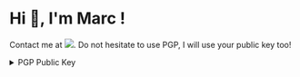 # Hi 👋, I'm Marc !

Contact me at <a href="mailto:nguyen_marc@live.fr">
<img src="https://img.shields.io/badge/-nguyen_marc@live.fr-7B83EB?&style=for-the-badge&logo=Microsoft-outlook&logoColor=white" ></a>. Do not hesitate to use PGP, I will use your public key too!

<details>
  <summary>PGP Public Key</summary>

```pgp
-----BEGIN PGP PUBLIC KEY BLOCK-----

xsBNBF+QsxMBCACxHXDccibLvipHBx7BRTClkNEHYoNqC5OWABVwlKEBTzJuJVKP
gfbJJ9I15WYN1XKGvtBerYxuJkI/nuMfS5vKahCJso106Z/MGW1ztuzALe9kT2RG
SPn0Hzn7tn9zq6/mYaQn298NJ1w7t0l1HDwb5Vhoiejef29oLELn0Pm+mi5GDt8v
ecVmxudI6LHq99nEqWfNJMLjViEzFdHo8mzdJttxqgO+tvnvcnvLFLdlG4/6Sp4l
5Y4agdpvZLvw3hnIavfyjENMuL4P+p5a34juNKaXw16N40QuZjvNDMxWgXvidqRt
0DpCFeEXPnhF9xPU7igXqTJJjhdTtL2mVtYdABEBAAHNIU1hcmMgTkdVWUVOIDxu
Z3V5ZW5fbWFyY0BsaXZlLmZyPsLAlAQTAQgAPhYhBLY5rlTuL4ubtoemKbubjjN1
BB/vBQJfkLMTAhsDBQkDwmcABQsJCAcCBhUKCQgLAgQWAgMBAh4BAheAAAoJELub
jjN1BB/vxL4H/i8LELCG3YZ4EDn3oO0Xu3I8JNK3S+SQKUQ/qhO3ypi8e1Up+Ht8
/Zjva3NFEWRotWO7Mpy06RxRX6XmdttigNACggV+32cdsVZn4RQdcnw0XQhKMKOP
OYKqXZHWHDzTZR7QIOvn+q4VkjECLBtOuJB3txGkpY8lpQkAiVQICPOTc7VLd3Se
r0LYGj8oz9/Cpt2idIseLa5RkSUsRV4/iDjY7oS+8kOfwcXRe34n4Z/TDNgKRvXq
FfhSkWKRxYoPgZXvpuJJJbP1t3F/FZy856T/frEUJhQlp6VsaIIOB53UNcCroLS+
rxbAWpvirrEdTPbmQ5kaj6h4RHyOVOcDoCfOwE0EX5CzEwEIAMbzl6unjwyNxBAK
M7mYwexp349xLZX+ZxViYZZytmhtL+UsG5AvtuD5x80Ydotp+6nxqd4ILimKwj9u
mx0dSabOIQo8NOpVSiDuZPD/frKTuKME0FgJzgoqY+twoClrvWtzC0K+NC6affM6
QmDOcmDh6Vm2UDC1tRRL+8uFLJhwytJm6PRgHh9k/RU33wD5nY48eBFIs1XoInRW
KfU5JoSmT3f+DisuZLlpSg/cBTrztCWxsek0WOhVuBNecfrfMhADl69CqEbzubWG
Wsi/65GYEieqbcpqYNuKBGweNBTCW1FwYao3cVYIwcyJ0s6iWTyArf+mU0Lkgwnv
hyonzKMAEQEAAcLAfAQYAQgAJhYhBLY5rlTuL4ubtoemKbubjjN1BB/vBQJfkLMT
AhsMBQkDwmcAAAoJELubjjN1BB/vhAMH/1fW+Tx5b/H/1UF362M7LBc2jLT8rlS3
ecphQmYhcyYbeqKuKx1GI1dStniiuVp6XaI3bNGIYEAsKa13dVKb1C8qQ6CpzTpt
9feP56Smoy7KBRWiJQST1EeXRZuTaeZY/PJ1++0ygZeeLlmOzBFYgSjanvTZ7JZq
EHlhxL4Olzb2s5iPqE5grP2x7252Y11kwuvP0C8ZFTfoMXkK6Du9SgAfDxgU2d4b
sdr7xBXJB3C6qlbUDn3FFOpb25sxl3m0Ul2cccLyPRpG2YJnf1hbFe3hhJ3j6kgI
MGakfyiAayMKhTYsbK5CFR1UJB/lwJsklARxKisNZ5xZDCT9Zqp0yLo=
=3mUE
-----END PGP PUBLIC KEY BLOCK-----
```

</details>
